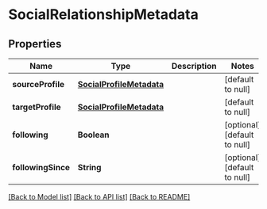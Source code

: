 # SocialRelationshipMetadata
## Properties

| Name | Type | Description | Notes |
|------------ | ------------- | ------------- | -------------|
| **sourceProfile** | [**SocialProfileMetadata**](SocialProfileMetadata.md) |  | [default to null] |
| **targetProfile** | [**SocialProfileMetadata**](SocialProfileMetadata.md) |  | [default to null] |
| **following** | **Boolean** |  | [optional] [default to null] |
| **followingSince** | **String** |  | [optional] [default to null] |

[[Back to Model list]](../README.md#documentation-for-models) [[Back to API list]](../README.md#documentation-for-api-endpoints) [[Back to README]](../README.md)

